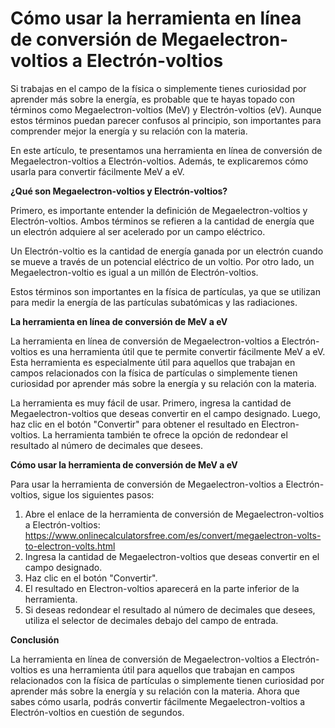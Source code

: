 Cómo usar la herramienta en línea de conversión de Megaelectron-voltios a Electrón-voltios
==========================================================================================

Si trabajas en el campo de la física o simplemente tienes curiosidad por aprender más sobre la energía, es probable que te hayas topado con términos como Megaelectron-voltios (MeV) y Electrón-voltios (eV). Aunque estos términos puedan parecer confusos al principio, son importantes para comprender mejor la energía y su relación con la materia.

En este artículo, te presentamos una herramienta en línea de conversión de Megaelectron-voltios a Electrón-voltios. Además, te explicaremos cómo usarla para convertir fácilmente MeV a eV.

**¿Qué son Megaelectron-voltios y Electrón-voltios?**

Primero, es importante entender la definición de Megaelectron-voltios y Electrón-voltios. Ambos términos se refieren a la cantidad de energía que un electrón adquiere al ser acelerado por un campo eléctrico.

Un Electrón-voltio es la cantidad de energía ganada por un electrón cuando se mueve a través de un potencial eléctrico de un voltio. Por otro lado, un Megaelectron-voltio es igual a un millón de Electrón-voltios.

Estos términos son importantes en la física de partículas, ya que se utilizan para medir la energía de las partículas subatómicas y las radiaciones.

**La herramienta en línea de conversión de MeV a eV**

La herramienta en línea de conversión de Megaelectron-voltios a Electrón-voltios es una herramienta útil que te permite convertir fácilmente MeV a eV. Esta herramienta es especialmente útil para aquellos que trabajan en campos relacionados con la física de partículas o simplemente tienen curiosidad por aprender más sobre la energía y su relación con la materia.

La herramienta es muy fácil de usar. Primero, ingresa la cantidad de Megaelectron-voltios que deseas convertir en el campo designado. Luego, haz clic en el botón "Convertir" para obtener el resultado en Electron-voltios. La herramienta también te ofrece la opción de redondear el resultado al número de decimales que desees.

**Cómo usar la herramienta de conversión de MeV a eV**

Para usar la herramienta de conversión de Megaelectron-voltios a Electrón-voltios, sigue los siguientes pasos:

1. Abre el enlace de la herramienta de conversión de Megaelectron-voltios a Electrón-voltios: <https://www.onlinecalculatorsfree.com/es/convert/megaelectron-volts-to-electron-volts.html>
2. Ingresa la cantidad de Megaelectron-voltios que deseas convertir en el campo designado.
3. Haz clic en el botón "Convertir".
4. El resultado en Electron-voltios aparecerá en la parte inferior de la herramienta.
5. Si deseas redondear el resultado al número de decimales que desees, utiliza el selector de decimales debajo del campo de entrada.

**Conclusión**

La herramienta en línea de conversión de Megaelectron-voltios a Electrón-voltios es una herramienta útil para aquellos que trabajan en campos relacionados con la física de partículas o simplemente tienen curiosidad por aprender más sobre la energía y su relación con la materia. Ahora que sabes cómo usarla, podrás convertir fácilmente Megaelectron-voltios a Electrón-voltios en cuestión de segundos.